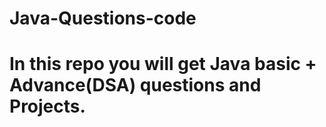 # Java-Questions-code
# In this repo you will get Java basic + Advance(DSA) questions and Projects.
